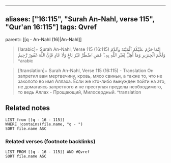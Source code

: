 
---
aliases: ["16:115", "Surah An-Nahl, verse 115", "Qur'an 16:115"]
tags: Qvref
---

parent:: [[q - An-Nahl (16)|An-Nahl]]

> [!arabic]+ Surah An-Nahl, Verse 115 (16:115)
> <span class="quran-arabic">إِنَّمَا حَرَّمَ عَلَيْكُمُ ٱلْمَيْتَةَ وَٱلدَّمَ وَلَحْمَ ٱلْخِنزِيرِ وَمَآ أُهِلَّ لِغَيْرِ ٱللَّهِ بِهِۦ ۖ فَمَنِ ٱضْطُرَّ غَيْرَ بَاغٍ وَلَا عَادٍ فَإِنَّ ٱللَّهَ غَفُورٌ رَّحِيمٌ</span>
^arabic

> [!translation]+ Surah An-Nahl, Verse 115 (16:115) - Translation
> Он запретил вам мертвечину, кровь, мясо свиньи, а также то, что не заколото во имя Аллаха. Если же кто-либо вынужден пойти на это, не домагаясь запретного и не преступая пределы необходимого, то ведь Аллах - Прощающий, Милосердный.
^translation



## Related notes
```dataview
LIST from [[q - 16 - 115]]
WHERE !contains(file.name, "q - ")
SORT file.name ASC
```

### Related verses (footnote backlinks)
```dataview
LIST FROM [[q - 16 - 115]] AND #Qvref
SORT file.name ASC
```

